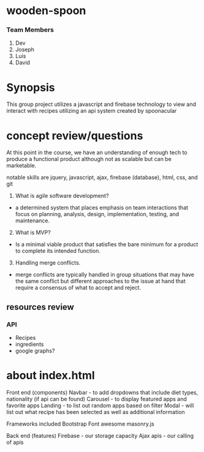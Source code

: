 # wooden-spoon

### Team Members
1. Dev
2. Joseph
3. Luis 
4. David

# Synopsis
This group project utilizes a javascript and firebase technology to view and interact with recipes utilizing an api system created by spoonacular

# concept review/questions
At this point in the course, we have an understanding of enough tech to produce a functional product although not as scalable but can be marketable.

notable skills are jquery, javascript, ajax, firebase (database), html, css, and git

1. What is agile software development?
* a determined system that places emphasis on team interactions that focus on planning, analysis, design, implementation, testing, and maintenance.

2. What is MVP?
* Is a minimal viable product that satisfies the bare minimum for a product to complete its intended function.

3. Handling merge conflicts.
* merge conflicts are typically handled in group situations that may have the same conflict but different approaches to the issue at hand that require a consensus of what to accept and reject.


## resources review

### API
* Recipes
* ingredients
* google graphs?

# about index.html
Front end (components)
Navbar - to add dropdowns that include diet types, nationality (if api can be found)
Carousel - to display featured apps and favorite apps
Landing - to list out random apps based on filter
Modal - will list out what recipe has been selected as well as additional information

Frameworks included
Bootstrap
Font awesome
masonry.js

Back end (features)
Firebase - our storage capacity
Ajax apis - our calling of apis
